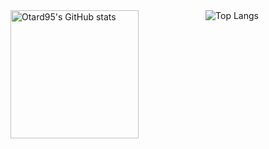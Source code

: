 
<!--
**Otard95/Otard95** is a ✨ _special_ ✨ repository because its `README.md` (this file) appears on your GitHub profile.

Here are some ideas to get you started:

- 🔭 I’m currently working on ...
- 🌱 I’m currently learning ...
- 👯 I’m looking to collaborate on ...
- 🤔 I’m looking for help with ...
- 💬 Ask me about ...
- 📫 How to reach me: ...
- 😄 Pronouns: ...
- ⚡ Fun fact: ...
-->

<div style="display: flex; flex-direction: row;justify-content: space-evenly">
  <img
    alt="Otard95's GitHub stats"
    style="height: 205px"
    src="https://github-readme-stats.core-lab.net/api?username=Otard95&theme=solarized-dark&hide_border=true&count_private=true&show_icons=true"
  >
  <img
    alt="Top Langs"
    style="margin: 0 auto"
    src="https://github-readme-stats.core-lab.net/api/top-langs/?username=Otard95&theme=solarized-dark&hide=css,html&langs_count=3&hide_border=true&exclude_repo=tools-exam-2,wpf-canvas-testing,Kolonial-API-Wrapper,losningsforslag-uke5,Smidig-Kolonial,Cpp-Home-Exam,GameAI-Assignment1,Game-AI-Assignment2,Cpp-Course,SoftwareDesignExam17H,SoftwareDesignRefactoring,Unity-Portals,Rainbow-Code,Eksamen,FlowerPower"
  >
</div>
